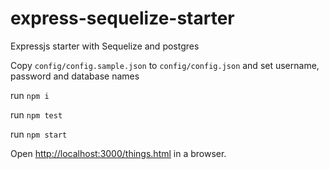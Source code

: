 # express-sequelize-starter
Expressjs starter with Sequelize and postgres

Copy `config/config.sample.json` to `config/config.json` and set username, password and database names

run `npm i`

run `npm test`

run `npm start`

Open <http://localhost:3000/things.html> in a browser.
